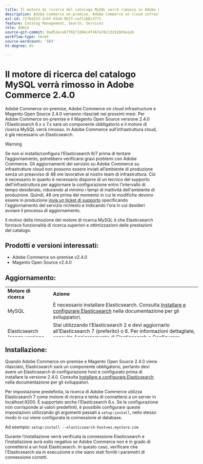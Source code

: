 ```yaml
---
title: Il motore di ricerca del catalogo MySQL verrà rimosso in Adobe Commerce 2.4.0
description: Adobe Commerce on-premise, Adobe Commerce on cloud infrastructure e Magento Open Source 2.4.0 verranno rilasciati nei prossimi mesi. Per Adobe Commerce on-premise e il Magento Open Source versione 2.4.0 l’Elasticsearch 6.x o 7.x sarà un componente obbligatorio e il motore di ricerca MySQL verrà rimosso. In Adobe Commerce sull’infrastruttura cloud, è già necessario un Elasticsearch.
exl-id: 717be515-3cbf-42e9-9b72-caf11b8c3771
feature: Catalog Management, Search, Services
role: Admin
source-git-commit: 0ad52eceb776b71604c4f467a70c13191bb9a1eb
workflow-type: tm+mt
source-wordcount: '563'
ht-degree: 0%

---
```


# Il motore di ricerca del catalogo MySQL verrà rimosso in Adobe Commerce 2.4.0

Adobe Commerce on-premise, Adobe Commerce on cloud infrastructure e Magento Open Source 2.4.0 verranno rilasciati nei prossimi mesi. Per Adobe Commerce on-premise e il Magento Open Source versione 2.4.0 l’Elasticsearch 6.x o 7.x sarà un componente obbligatorio e il motore di ricerca MySQL verrà rimosso. In Adobe Commerce sull’infrastruttura cloud, è già necessario un Elasticsearch.

>[!WARNING]
>
>Se non si installa/configura l’Elasticsearch 6/7 prima di tentare l’aggiornamento, potrebbero verificarsi gravi problemi con Adobe Commerce. Gli aggiornamenti del servizio su Adobe Commerce su infrastrutture cloud non possono essere inviati all’ambiente di produzione senza un preavviso di 48 ore lavorative al nostro team di infrastruttura. Ciò è necessario in quanto è necessario disporre di un tecnico del supporto dell&#39;infrastruttura per aggiornare la configurazione entro l&#39;intervallo di tempo desiderato, riducendo al minimo i tempi di inattività dell&#39;ambiente di produzione. Quindi, 48 ore prima del momento in cui le modifiche devono essere in produzione [invia un ticket di supporto](/help/help-center-guide/help-center/magento-help-center-user-guide.md#submit-ticket) specificando l&#39;aggiornamento del servizio richiesto e indicando l&#39;ora in cui desideri avviare il processo di aggiornamento.

Il motivo della rimozione del motore di ricerca MySQL è che Elasticsearch fornisce funzionalità di ricerca superiori e ottimizzazioni delle prestazioni del catalogo.

## Prodotti e versioni interessati:

* Adobe Commerce on-premise v2.4.0
* Magento Open Source v2.4.0

## Aggiornamento:

<table style="height: 164px; width: 632.2px;">
<tbody>
<tr>
<td class="wysiwyg-text-align-center" style="width: 133px;"><strong>Motore di ricerca</strong></td>
<td class="wysiwyg-text-align-center" style="width: 478.2px;"><strong>Azione</strong></td>
</tr>
<tr>
<td class="wysiwyg-text-align-center" style="width: 133px;">MySQL</td>
<td style="width: 478.2px;">È necessario installare Elasticsearch. Consulta <a href="https://devdocs.magento.com/guides/v2.3/config-guide/elasticsearch/es-overview.html">Installare e configurare Elasticsearch</a> nella documentazione per gli sviluppatori.</td>
</tr>
<tr>
<td class="wysiwyg-text-align-center" style="width: 133px;">Elasticsearch (senza versione elencata)</td>
<td style="width: 478.2px;">Stai utilizzando l’Elasticsearch 2 e devi aggiornarlo all’Elasticsearch 7 (preferito) o 6. Per informazioni dettagliate, consulta <a href="https://devdocs.magento.com/guides/v2.3/config-guide/elasticsearch/es-overview.html#es-upgrade6">Aggiornamento di Elasticsearch</a> e <a href="https://devdocs.magento.com/guides/v2.3/config-guide/elasticsearch/configure-magento.html">Configurare Commerce per l'utilizzo di Elasticsearch</a> nella documentazione per gli sviluppatori.</td>
</tr>
<tr>
<td class="wysiwyg-text-align-center" style="width: 133px;">ELASTICSEARCH 5</td>
<td style="width: 478.2px;">L'Elasticsearch 5 ha raggiunto la <a href="https://www.elastic.co/support/eol">fine del ciclo di vita</a> ed è stato dichiarato obsoleto in Adobe Commerce 2.4.0. Aggiornamento dell'Elasticsearch 7 (preferito) o 6.</td>
</tr>
<tr>
<td class="wysiwyg-text-align-center" style="width: 133px;">ELASTICSEARCH 6 o 7</td>
<td style="width: 478.2px;">Non è necessario eseguire alcun passaggio aggiuntivo prima dell’aggiornamento ad Adobe Commerce 2.4.0.</td>
</tr>
<tr>
<td class="wysiwyg-text-align-center" style="width: 133px;">Estensione di terze parti</td>
<td style="width: 478.2px;">Non è necessario installare Elasticsearch. Adobe Commerce consiglia di contattare il fornitore del motore di ricerca per determinare se l’estensione è completamente compatibile con Adobe Commerce 2.4.0.</td>
</tr>
</tbody>
</table>

## Installazione:

Quando Adobe Commerce on-premise e Magento Open Source 2.4.0 viene rilasciato, Elasticsearch sarà un componente obbligatorio, pertanto devi avere un Elasticsearch di configurazione host e configurato prima di installare la versione 2.4.0. Consulta [Installare e configurare Elasticsearch](https://devdocs.magento.com/guides/v2.3/config-guide/elasticsearch/es-overview.html) nella documentazione per gli sviluppatori.

Per impostazione predefinita, la ricerca di Adobe Commerce utilizza Elasticsearch 7 come motore di ricerca e tenta di connettersi a un server in localhost:9200. È supportato anche l’Elasticsearch 6.x. Se la configurazione non corrisponde ai valori predefiniti, è possibile configurare queste impostazioni utilizzando gli argomenti passati a `setup:install`, nello stesso modo in cui viene configurata la connessione al database.

Ad esempio: `setup:install --elasticsearch-host=es.mystore.com`

Durante l’installazione verrà verificata la connessione Elasticsearch e l’installazione avrà esito negativo se Adobe Commerce non è in grado di connettersi a un host Elasticsearch. In questo caso, verificare che l&#39;Elasticsearch sia in esecuzione e che siano stati forniti i parametri di connessione corretti.
